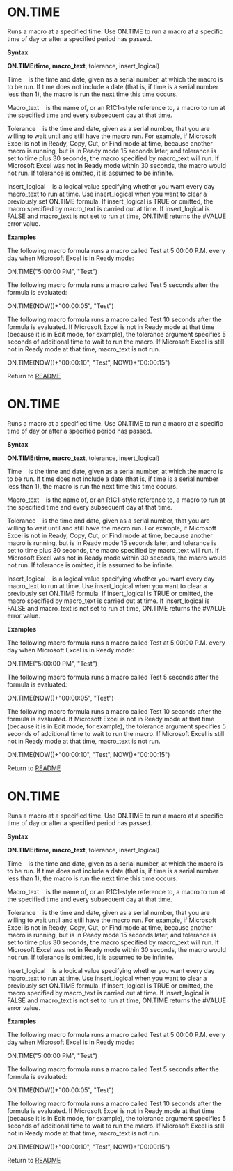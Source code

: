 # ON.TIME

Runs a macro at a specified time. Use ON.TIME to run a macro at a
specific time of day or after a specified period has passed.

**Syntax**

**ON.TIME**(**time, macro\_text**, tolerance, insert\_logical)

Time&nbsp;&nbsp;&nbsp;&nbsp;is the time and date, given as a serial
number, at which the macro is to be run. If time does not include a date
(that is, if time is a serial number less than 1), the macro is run the
next time this time occurs.

Macro\_text&nbsp;&nbsp;&nbsp;&nbsp;is the name of, or an R1C1-style
reference to, a macro to run at the specified time and every subsequent
day at that time.

Tolerance&nbsp;&nbsp;&nbsp;&nbsp;is the time and date, given as a serial
number, that you are willing to wait until and still have the macro run.
For example, if Microsoft Excel is not in Ready, Copy, Cut, or Find mode
at time, because another macro is running, but is in Ready mode 15
seconds later, and tolerance is set to time plus 30 seconds, the macro
specified by macro\_text will run. If Microsoft Excel was not in Ready
mode within 30 seconds, the macro would not run. If tolerance is
omitted, it is assumed to be infinite.

Insert\_logical&nbsp;&nbsp;&nbsp;&nbsp;is a logical value specifying
whether you want every day macro\_text to run at time. Use
insert\_logical when you want to clear a previously set ON.TIME formula.
If insert\_logical is TRUE or omitted, the macro specified by
macro\_text is carried out at time. If insert\_logical is FALSE and
macro\_text is not set to run at time, ON.TIME returns the \#VALUE error
value.

**Examples**

The following macro formula runs a macro called Test at 5:00:00 P.M.
every day when Microsoft Excel is in Ready mode:

ON.TIME("5:00:00 PM", "Test")

The following macro formula runs a macro called Test 5 seconds after the
formula is evaluated:

ON.TIME(NOW()+"00:00:05", "Test")

The following macro formula runs a macro called Test 10 seconds after
the formula is evaluated. If Microsoft Excel is not in Ready mode at
that time (because it is in Edit mode, for example), the tolerance
argument specifies 5 seconds of additional time to wait to run the
macro. If Microsoft Excel is still not in Ready mode at that time,
macro\_text is not run.

ON.TIME(NOW()+"00:00:10", "Test", NOW()+"00:00:15")



Return to [README](README.md#O)

# ON.TIME

Runs a macro at a specified time. Use ON.TIME to run a macro at a
specific time of day or after a specified period has passed.

**Syntax**

**ON.TIME**(**time, macro\_text**, tolerance, insert\_logical)

Time&nbsp;&nbsp;&nbsp;&nbsp;is the time and date, given as a serial
number, at which the macro is to be run. If time does not include a date
(that is, if time is a serial number less than 1), the macro is run the
next time this time occurs.

Macro\_text&nbsp;&nbsp;&nbsp;&nbsp;is the name of, or an R1C1-style
reference to, a macro to run at the specified time and every subsequent
day at that time.

Tolerance&nbsp;&nbsp;&nbsp;&nbsp;is the time and date, given as a serial
number, that you are willing to wait until and still have the macro run.
For example, if Microsoft Excel is not in Ready, Copy, Cut, or Find mode
at time, because another macro is running, but is in Ready mode 15
seconds later, and tolerance is set to time plus 30 seconds, the macro
specified by macro\_text will run. If Microsoft Excel was not in Ready
mode within 30 seconds, the macro would not run. If tolerance is
omitted, it is assumed to be infinite.

Insert\_logical&nbsp;&nbsp;&nbsp;&nbsp;is a logical value specifying
whether you want every day macro\_text to run at time. Use
insert\_logical when you want to clear a previously set ON.TIME formula.
If insert\_logical is TRUE or omitted, the macro specified by
macro\_text is carried out at time. If insert\_logical is FALSE and
macro\_text is not set to run at time, ON.TIME returns the \#VALUE error
value.

**Examples**

The following macro formula runs a macro called Test at 5:00:00 P.M.
every day when Microsoft Excel is in Ready mode:

ON.TIME("5:00:00 PM", "Test")

The following macro formula runs a macro called Test 5 seconds after the
formula is evaluated:

ON.TIME(NOW()+"00:00:05", "Test")

The following macro formula runs a macro called Test 10 seconds after
the formula is evaluated. If Microsoft Excel is not in Ready mode at
that time (because it is in Edit mode, for example), the tolerance
argument specifies 5 seconds of additional time to wait to run the
macro. If Microsoft Excel is still not in Ready mode at that time,
macro\_text is not run.

ON.TIME(NOW()+"00:00:10", "Test", NOW()+"00:00:15")



Return to [README](README.md#O)

# ON.TIME

Runs a macro at a specified time. Use ON.TIME to run a macro at a
specific time of day or after a specified period has passed.

**Syntax**

**ON.TIME**(**time, macro\_text**, tolerance, insert\_logical)

Time&nbsp;&nbsp;&nbsp;&nbsp;is the time and date, given as a serial
number, at which the macro is to be run. If time does not include a date
(that is, if time is a serial number less than 1), the macro is run the
next time this time occurs.

Macro\_text&nbsp;&nbsp;&nbsp;&nbsp;is the name of, or an R1C1-style
reference to, a macro to run at the specified time and every subsequent
day at that time.

Tolerance&nbsp;&nbsp;&nbsp;&nbsp;is the time and date, given as a serial
number, that you are willing to wait until and still have the macro run.
For example, if Microsoft Excel is not in Ready, Copy, Cut, or Find mode
at time, because another macro is running, but is in Ready mode 15
seconds later, and tolerance is set to time plus 30 seconds, the macro
specified by macro\_text will run. If Microsoft Excel was not in Ready
mode within 30 seconds, the macro would not run. If tolerance is
omitted, it is assumed to be infinite.

Insert\_logical&nbsp;&nbsp;&nbsp;&nbsp;is a logical value specifying
whether you want every day macro\_text to run at time. Use
insert\_logical when you want to clear a previously set ON.TIME formula.
If insert\_logical is TRUE or omitted, the macro specified by
macro\_text is carried out at time. If insert\_logical is FALSE and
macro\_text is not set to run at time, ON.TIME returns the \#VALUE error
value.

**Examples**

The following macro formula runs a macro called Test at 5:00:00 P.M.
every day when Microsoft Excel is in Ready mode:

ON.TIME("5:00:00 PM", "Test")

The following macro formula runs a macro called Test 5 seconds after the
formula is evaluated:

ON.TIME(NOW()+"00:00:05", "Test")

The following macro formula runs a macro called Test 10 seconds after
the formula is evaluated. If Microsoft Excel is not in Ready mode at
that time (because it is in Edit mode, for example), the tolerance
argument specifies 5 seconds of additional time to wait to run the
macro. If Microsoft Excel is still not in Ready mode at that time,
macro\_text is not run.

ON.TIME(NOW()+"00:00:10", "Test", NOW()+"00:00:15")



Return to [README](README.md#O)

